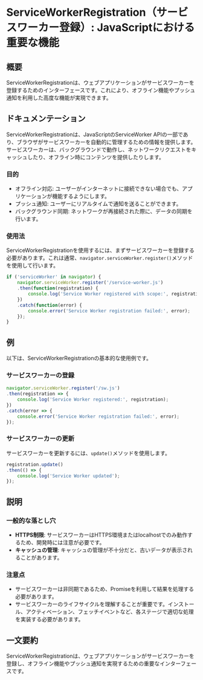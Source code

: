 <!--
Meta Description: # ServiceWorkerRegistration（サービスワーカー登録）: JavaScriptにおける重要な機能 ## 概要 ServiceWorkerRegistrationは、ウェブアプリケーションがサービスワーカーを登録するためのインターフェースです。これにより、オフライン機能やプッシ...
Meta Keywords: registration, service, worker, error, console
-->

# ServiceWorkerRegistration（サービスワーカー登録）: JavaScriptにおける重要な機能

## 概要
ServiceWorkerRegistrationは、ウェブアプリケーションがサービスワーカーを登録するためのインターフェースです。これにより、オフライン機能やプッシュ通知を利用した高度な機能が実現できます。

## ドキュメンテーション
ServiceWorkerRegistrationは、JavaScriptのServiceWorker APIの一部であり、ブラウザがサービスワーカーを自動的に管理するための情報を提供します。サービスワーカーは、バックグラウンドで動作し、ネットワークリクエストをキャッシュしたり、オフライン時にコンテンツを提供したりします。

### 目的
- オフライン対応: ユーザーがインターネットに接続できない場合でも、アプリケーションが機能するようにします。
- プッシュ通知: ユーザーにリアルタイムで通知を送ることができます。
- バックグラウンド同期: ネットワークが再接続された際に、データの同期を行います。

### 使用法
ServiceWorkerRegistrationを使用するには、まずサービスワーカーを登録する必要があります。これは通常、`navigator.serviceWorker.register()`メソッドを使用して行います。

```javascript
if ('serviceWorker' in navigator) {
    navigator.serviceWorker.register('/service-worker.js')
    .then(function(registration) {
        console.log('Service Worker registered with scope:', registration.scope);
    })
    .catch(function(error) {
        console.error('Service Worker registration failed:', error);
    });
}
```

## 例
以下は、ServiceWorkerRegistrationの基本的な使用例です。

### サービスワーカーの登録
```javascript
navigator.serviceWorker.register('/sw.js')
.then(registration => {
    console.log('Service Worker registered:', registration);
})
.catch(error => {
    console.error('Service Worker registration failed:', error);
});
```

### サービスワーカーの更新
サービスワーカーを更新するには、`update()`メソッドを使用します。

```javascript
registration.update()
.then(() => {
    console.log('Service Worker updated');
});
```

## 説明
### 一般的な落とし穴
- **HTTPS制限**: サービスワーカーはHTTPS環境またはlocalhostでのみ動作するため、開発時には注意が必要です。
- **キャッシュの管理**: キャッシュの管理が不十分だと、古いデータが表示されることがあります。

### 注意点
- サービスワーカーは非同期であるため、Promiseを利用して結果を処理する必要があります。
- サービスワーカーのライフサイクルを理解することが重要です。インストール、アクティベーション、フェッチイベントなど、各ステージで適切な処理を実装する必要があります。

## 一文要約
ServiceWorkerRegistrationは、ウェブアプリケーションがサービスワーカーを登録し、オフライン機能やプッシュ通知を実現するための重要なインターフェースです。